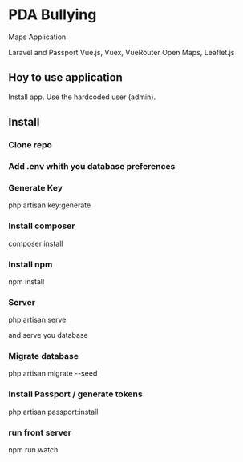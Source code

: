 
# PDA Bullying

Maps Application.

Laravel and Passport
Vue.js, Vuex, VueRouter
Open Maps, Leaflet.js

## Hoy to use application

Install app.
Use the hardcoded user (admin).

## Install

### Clone repo

### Add .env whith you database preferences

### Generate Key

php artisan key:generate

### Install composer

composer install

### Install npm

npm install

### Server

php artisan serve

and serve you database

### Migrate database

php artisan migrate --seed

### Install Passport / generate tokens

php artisan passport:install

### run front server

npm run watch
